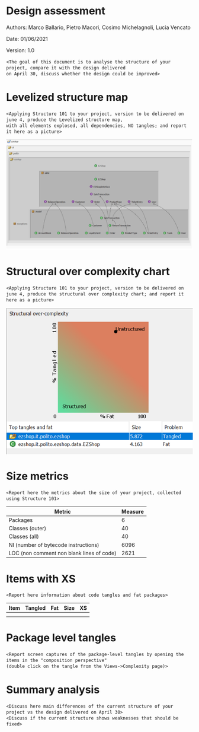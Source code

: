 # Design assessment

Authors: Marco Ballario, Pietro Macori, Cosimo Michelagnoli, Lucia Vencato

Date: 01/06/2021

Version: 1.0
```
<The goal of this document is to analyse the structure of your project, compare it with the design delivered
on April 30, discuss whether the design could be improved>
```

# Levelized structure map
```
<Applying Structure 101 to your project, version to be delivered on june 4, produce the Levelized structure map,
with all elements explosed, all dependencies, NO tangles; and report it here as a picture>
```
![Image](./Images/LevelizedStructureMap.png)

# Structural over complexity chart
```
<Applying Structure 101 to your project, version to be delivered on june 4, produce the structural over complexity chart; and report it here as a picture>
```
![Image](./Images/StructuralOverComplexity.png)


# Size metrics

```
<Report here the metrics about the size of your project, collected using Structure 101>
```



| Metric                                    | Measure |
| ----------------------------------------- | ------- |
| Packages                                  |   6     |
| Classes (outer)                           |   40    |
| Classes (all)                             |   40    |
| NI (number of bytecode instructions)      |  6096   |
| LOC (non comment non blank lines of code) |  2621   |



# Items with XS

```
<Report here information about code tangles and fat packages>
```

| Item | Tangled | Fat  | Size | XS   |
| ---- | ------- | ---- | ---- | ---- |
|      |         |      |      |      |
|      |         |      |      |      |



# Package level tangles

```
<Report screen captures of the package-level tangles by opening the items in the "composition perspective" 
(double click on the tangle from the Views->Complexity page)>
```

# Summary analysis
```
<Discuss here main differences of the current structure of your project vs the design delivered on April 30>
<Discuss if the current structure shows weaknesses that should be fixed>
```

